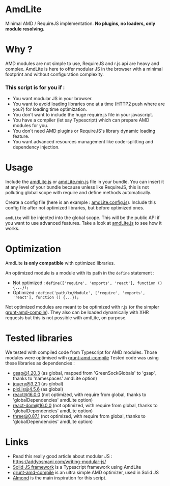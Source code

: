 # AmdLite

Minimal AMD / RequireJS implementation.
**No plugins, no loaders, only module resolving.**


# Why ?

AMD modules are not simple to use, RequireJS and r.js api are heavy and complex. 
AmdLite is here to offer modular JS in the browser with a minimal footprint and without configuration complexity.


### This script is for you if : 
- You want modular JS in your browser.
- You want to avoid loading libraries one at a time (HTTP2 push where are you?) for loading time optimization.
- You don't want to include the huge require.js file in your javascript. 
- You have a compiler (let say Typescript) which can prepare AMD modules for you.
- You don't need AMD plugins or RequireJS's library dynamic loading feature.
- You want advanced resources management like code-splitting and dependency injection.


# Usage

Include the [amdLite.js](amdLite.js) or [amdLite.min.js](amdLite.min.js) file in your bundle.
You can insert it at any level of your bundle because unless like RequireJS, this is not polluting global scope with require and define methods automatically.

Create a config file (here is an example : [amdLite.config.js](amdLite.config.js)).
Include this config file after not optimized libraries, but before optimized ones.

`amdLite` will be injected into the global scope. This will be the public API if you want to use advanced features.
Take a look at [amdLite.js](amdLite.js) to see how it works.


# Optimization

AmdLite **is only compatible** with optimized libraries.

An optimized module is a module with its path in the `define` statement :
- Not optimized : `define(['require', 'exports', 'react'], function () {...});`
- Optimized : `define('path/to/Module', ['require', 'exports', 'react'], function () {...});`

Not optimized modules are meant to be optimized with r.js (or the simpler [grunt-amd-compile](https://github.com/zouloux/grunt-amd-compile)).
They also can be loaded dynamically with XHR requests but this is not possible with amtLite, on purpose.


# Tested libraries

We tested with compiled code from Typescript for AMD modules.
Those modules were optimised with [grunt-amd-compile](https://github.com/zouloux/grunt-amd-compile)
Tested code was using these libraries as dependencies :
- gsap@1.20.3 (as global, mapped from 'GreenSockGlobals' to 'gsap', thanks to 'namespaces' amdLite option)
- jquery@3.2.1 (as global)
- pixi.js@4.5.6 (as global)
- react@16.0.0 (not optimized, with require from global, thanks to 'globalDependencies' amdLite option)
- react-dom@16.0.0 (not optimized, with require from global, thanks to 'globalDependencies' amdLite option)
- three@0.87.1 (not optimized, with require from global, thanks to 'globalDependencies' amdLite option)


# Links

- Read this really good article about modular JS : https://addyosmani.com/writing-modular-js/
- [Solid JS framework](https://github.com/solid-js/web-base) is a Typescript framework using AmdLite
- [grunt-amd-compile](https://github.com/zouloux/grunt-amd-compile) is an ultra simple AMD optimizer, used in Solid JS 
- [Almond](https://github.com/requirejs/almond) is the main inspiration for this script.
